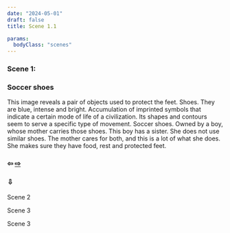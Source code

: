 ```yaml
---
date: "2024-05-01"
draft: false
title: Scene 1.1

params:
  bodyClass: "scenes"
---
```


<div class="contentScene">
  <h3>Scene 1:</h3>
  <div id="container3D"></div>
  <h3>Soccer shoes</h3>
  <p class="white">This image reveals a pair of objects used to protect the feet. Shoes. They are blue, intense and bright. Accumulation of imprinted symbols that indicate a certain mode of life of a civilization. Its shapes and contours seem to serve a specific type of movement. Soccer shoes. Owned by a boy, whose mother carries those shoes. This boy has a sister. She does not use similar shoes. The mother cares for both, and this is a lot of what she does. She makes sure they have food, rest and protected feet. </p>
  <div class="sceneNav">
      <h3 class="green"><a class="hidden">&#8678;</a> <a href="scenes1_2.html">&#8680;</a></h3>
      <h3>&#8681;</h3>
      <p class="green">Scene 2</p>
      <p class="green">Scene 3</p>
      <p  class="green">Scene 3</p>
  </div>
</div>

